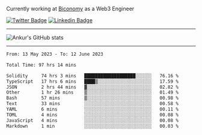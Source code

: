 Currently working at [Biconomy](https://biconomy.io/) as a Web3 Engineer

 [![Twitter Badge](https://img.shields.io/badge/-@ankurdubey521-1ca0f1?style=flat-square&labelColor=1ca0f1&logo=twitter&logoColor=white&link=https://twitter.com/ankurdubey521)](https://twitter.com/ankurdubey521) [![Linkedin Badge](https://img.shields.io/badge/-ankurdubey521-blue?style=flat-square&logo=Linkedin&logoColor=white&link=https://www.linkedin.com/in/ankurdubey521/)](https://www.linkedin.com/in/ankurdubey521/)

<hr/>

![Ankur's GitHub stats](https://github-readme-stats.vercel.app/api?username=ankurdubey521&count_private=true&theme=radical)

<hr/>

<!--START_SECTION:waka-->

```txt
From: 13 May 2023 - To: 12 June 2023

Total Time: 97 hrs 14 mins

Solidity     74 hrs 3 mins   ███████████████████░░░░░░   76.16 %
TypeScript   17 hrs 6 mins   ████▒░░░░░░░░░░░░░░░░░░░░   17.59 %
JSON         2 hrs 44 mins   ▓░░░░░░░░░░░░░░░░░░░░░░░░   02.82 %
Other        1 hr 26 mins    ▒░░░░░░░░░░░░░░░░░░░░░░░░   01.49 %
Bash         57 mins         ▒░░░░░░░░░░░░░░░░░░░░░░░░   00.98 %
Text         33 mins         ░░░░░░░░░░░░░░░░░░░░░░░░░   00.58 %
YAML         6 mins          ░░░░░░░░░░░░░░░░░░░░░░░░░   00.11 %
TOML         4 mins          ░░░░░░░░░░░░░░░░░░░░░░░░░   00.08 %
JavaScript   4 mins          ░░░░░░░░░░░░░░░░░░░░░░░░░   00.08 %
Markdown     1 min           ░░░░░░░░░░░░░░░░░░░░░░░░░   00.03 %
```

<!--END_SECTION:waka-->
